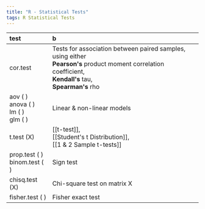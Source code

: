 ```yaml
---
title: "R - Statistical Tests"
tags: R Statistical Tests
---
```


|test | b |
|:--|:--|
| cor.test | Tests for association between paired samples, using either<br> __Pearson's__ product moment correlation coefficient,<br> __Kendall's__ tau,<br> __Spearman's__ rho |
| aov ( )<br>anova ( )<br>lm ( )<br>glm ( ) | Linear & non-linear models |
| t.test (X) | [[t-test]],<br>[[Student's t Distribution]],<br>[[1 & 2 Sample t-tests]] |
| prop.test ( )<br>binom.test ( ) | Sign test |
| chisq.test (X) | Chi-square test on matrix X |
| fisher.test ( ) | Fisher exact test |
